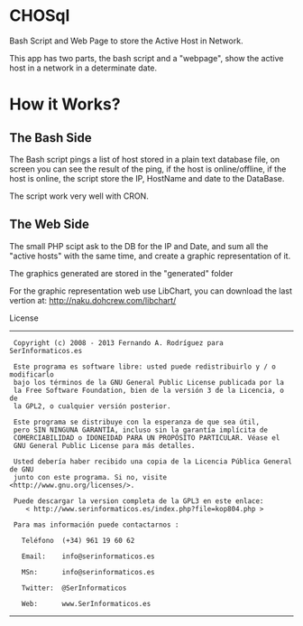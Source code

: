 CHOSql
======

Bash Script and Web Page to store the Active Host in Network.


This app has two parts, the bash script and a "webpage", show the active
host in a network in a determinate date.

How it Works?
=============

The Bash Side
-------------
The Bash script pings a list of host stored in a plain text database file,
on screen you can see the result of the ping, if the host is online/offline,
if the host is online, the script store the IP, HostName and date to the
DataBase.

The script work very well with CRON.


The Web Side
------------
The small PHP scipt ask to the DB for the IP and Date, and sum all the "active
hosts" with the same time, and create a graphic representation of it.

The graphics generated are stored in the "generated" folder

For the graphic representation web use LibChart, you can download the last
vertion at: http://naku.dohcrew.com/libchart/


License

**************************************************************************************************
     Copyright (c) 2008 - 2013 Fernando A. Rodríguez para SerInformaticos.es

     Este programa es software libre: usted puede redistribuirlo y / o modificarlo
     bajo los términos de la GNU General Public License publicada por la
     la Free Software Foundation, bien de la versión 3 de la Licencia, o de
     la GPL2, o cualquier versión posterior.

     Este programa se distribuye con la esperanza de que sea útil,
     pero SIN NINGUNA GARANTÍA, incluso sin la garantía implícita de
     COMERCIABILIDAD o IDONEIDAD PARA UN PROPÓSITO PARTICULAR. Véase el
     GNU General Public License para más detalles.

     Usted debería haber recibido una copia de la Licencia Pública General de GNU
     junto con este programa. Si no, visite <http://www.gnu.org/licenses/>.

     Puede descargar la version completa de la GPL3 en este enlace:
     	< http://www.serinformaticos.es/index.php?file=kop804.php >

     Para mas información puede contactarnos :

       Teléfono  (+34) 961 19 60 62

       Email:    info@serinformaticos.es

       MSn:      info@serinformaticos.es

       Twitter:  @SerInformaticos

       Web:      www.SerInformaticos.es

*************************************************************************************************
